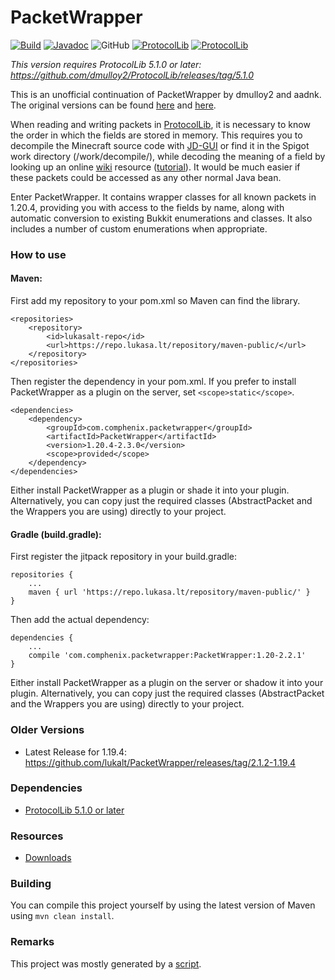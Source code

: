 # PacketWrapper

[![Build](https://github.com/lukalt/PacketWrapper/actions/workflows/build.yml/badge.svg)](https://github.com/lukalt/PacketWrapper/actions/workflows/build.yml)
[![Javadoc](https://img.shields.io/badge/JavaDoc-Online-green)](https://lukalt.github.io/PacketWrapper/javadocs/apidocs)
![GitHub](https://img.shields.io/github/license/lukalt/PacketWrapper)
[![ProtocolLib](https://img.shields.io/badge/ProtocolLib-5.1.0-blue)](https://github.com/dmulloy2/ProtocolLib/releases/tag/5.1.0)
[![ProtocolLib](https://img.shields.io/badge/Minecraft%201.20.4-green)](https://papermc.io/downloads/paper)

*This version requires ProtocolLib 5.1.0 or later: https://github.com/dmulloy2/ProtocolLib/releases/tag/5.1.0*

This is an unofficial continuation of PacketWrapper by dmulloy2 and aadnk. The original versions can be found [here](https://github.com/dmulloy2/PacketWrapper) and [here](https://github.com/aadnk/PacketWrapper).

When reading and writing packets in [ProtocolLib](http://www.spigotmc.org/resources/protocollib.1997/), it is necessary to know the order in which the fields are stored in memory. This requires you to decompile the Minecraft source code with [JD-GUI](http://jd.benow.ca/) or find it in the Spigot work directory (/work/decompile/), while decoding the meaning of a field by looking up an online [wiki](http://www.wiki.vg/Protocol) resource ([tutorial](http://forums.bukkit.org/threads/lib-1-4-6-protocollib-2-0-0-safely-and-easily-modify-sent-and-recieved-packets.101035/page-2#post-1366140)). It would be much easier if these packets could be accessed as any other normal Java bean. 

Enter PacketWrapper. It contains wrapper classes for all known packets in 1.20.4, providing you with access to the fields by name, along with automatic conversion to existing Bukkit enumerations and classes. It also includes a number of custom enumerations when appropriate.

### How to use

#### Maven:

First add my repository to your pom.xml so Maven can find the library.

```
<repositories>
    <repository>
        <id>lukasalt-repo</id>
        <url>https://repo.lukasa.lt/repository/maven-public/</url>
    </repository>
</repositories>
```

Then register the dependency in your pom.xml. If you prefer to install PacketWrapper as a plugin on the server, set `<scope>static</scope>`.

```
<dependencies>
    <dependency>
        <groupId>com.comphenix.packetwrapper</groupId>
        <artifactId>PacketWrapper</artifactId>
        <version>1.20.4-2.3.0</version>
        <scope>provided</scope>
    </dependency>
</dependencies>
```

Either install PacketWrapper as a plugin or shade it into your plugin. Alternatively, you can copy just the required classes (AbstractPacket and the Wrappers you are using) directly to your project.


#### Gradle (build.gradle):

First register the jitpack repository in your build.gradle:


```
repositories {
    ...
    maven { url 'https://repo.lukasa.lt/repository/maven-public/' }
}
```

Then add the actual dependency:

```
dependencies {
    ...
    compile 'com.comphenix.packetwrapper:PacketWrapper:1.20-2.2.1'
}
```

Either install PacketWrapper as a plugin on the server or shadow it into your plugin. Alternatively, you can copy just the required classes (AbstractPacket and the Wrappers you are using) directly to your project.

### Older Versions
* Latest Release for 1.19.4: https://github.com/lukalt/PacketWrapper/releases/tag/2.1.2-1.19.4

### Dependencies
* [ProtocolLib 5.1.0 or later](https://github.com/dmulloy2/ProtocolLib/releases/tag/5.1.0)

### Resources
* [Downloads](https://github.com/lukalt/PacketWrapper/releases)

### Building
You can compile this project yourself by using the latest version of Maven using `mvn clean install`.

### Remarks
This project was mostly generated by a [script](https://github.com/lukalt/packetwrapper-generator). 
